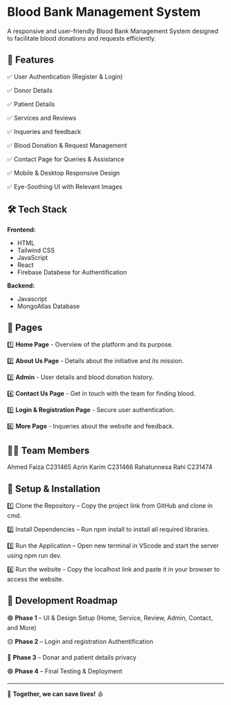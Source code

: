 # Blood Bank Management System

A responsive and user-friendly Blood Bank Management System designed to facilitate blood donations and requests efficiently.

## 🌟 Features

✅ User Authentication (Register & Login)

✅ Donor Details

✅ Patient Details

✅ Services and Reviews

✅ Inqueries and feedback

✅ Blood Donation & Request Management

✅ Contact Page for Queries & Assistance

✅ Mobile & Desktop Responsive Design

✅ Eye-Soothing UI with Relevant Images


## 🛠 Tech Stack

**Frontend:**
- HTML
- Tailwind CSS
- JavaScript
- React
- Firebase Databese for Authentification

**Backend:**
- Javascript
- MongoAtlas Database

## 📜 Pages

1️⃣ **Home Page** - Overview of the platform and its purpose. 

2️⃣ **About Us Page** - Details about the initiative and its mission.

3️⃣ **Admin** - User details and blood donation history.

4️⃣ **Contact Us Page** - Get in touch with the team for finding blood.

5️⃣ **Login & Registration Page** - Secure user authentication.

6️⃣ **More Page** - Inqueries about the website and feedback.

## 👨‍💻 Team Members
Ahmed Faiza	C231465
Azrin Karim C231466
Rahatunnesa Rahi C231474

## 📌 Setup & Installation

1️⃣ Clone the Repository – Copy the project link from GitHub and clone in cmd.

2️⃣ Install Dependencies – Run npm install to install all required libraries.

3️⃣ Run the Application – Open new terminal in VScode and start the server using npm run dev.

4️⃣ Run the website - Copy the localhost link and paste it in your browser to access the website.

## 📅 Development Roadmap
🟢 **Phase 1** – UI & Design Setup (Home, Service, Review, Admin, Contact, and More)

🟡 **Phase 2** – Login and registration Authentification

🔵 **Phase 3** – Donar and patient details privacy

🟣 **Phase 4** – Final Testing & Deployment 

---
🎯 **Together, we can save lives!** 🩸

